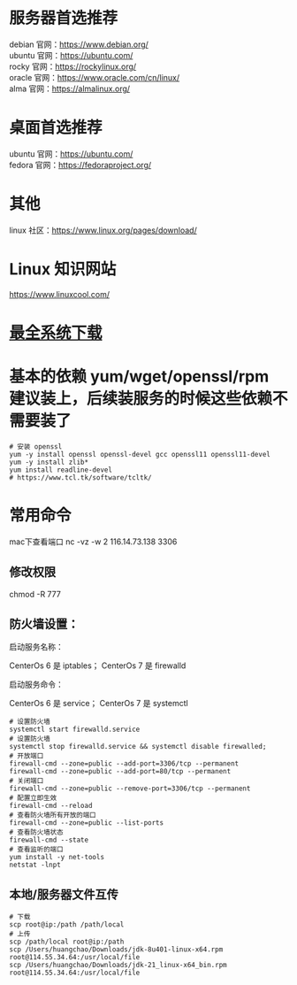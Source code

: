 # 服务器首选推荐
debian 官网：https://www.debian.org/ \
ubuntu 官网：https://ubuntu.com/ \
rocky 官网：https://rockylinux.org/ \
oracle 官网：https://www.oracle.com/cn/linux/ \
alma 官网：https://almalinux.org/
# 桌面首选推荐
ubuntu 官网：https://ubuntu.com/ \
fedora 官网：https://fedoraproject.org/
# 其他
linux 社区：https://www.linux.org/pages/download/

# Linux 知识网站
https://www.linuxcool.com/

# [最全系统下载](https://www.linux.org/pages/download/)

# 基本的依赖 yum/wget/openssl/rpm 建议装上，后续装服务的时候这些依赖不需要装了
```shell
# 安装 openssl
yum -y install openssl openssl-devel gcc openssl11 openssl11-devel
yum -y install zlib*
yum install readline-devel
# https://www.tcl.tk/software/tcltk/
```

# 常用命令
mac下查看端口 nc -vz -w 2 116.14.73.138 3306

## 修改权限
chmod -R 777

## 防火墙设置：
启动服务名称：

CenterOs 6 是 iptables；
CenterOs 7 是 firewalld

启动服务命令：

CenterOs 6 是 service；
CenterOs 7 是 systemctl

```shell
# 设置防火墙
systemctl start firewalld.service
# 设置防火墙
systemctl stop firewalld.service && systemctl disable firewalled;
# 开放端口
firewall-cmd --zone=public --add-port=3306/tcp --permanent
firewall-cmd --zone=public --add-port=80/tcp --permanent
# 关闭端口
firewall-cmd --zone=public --remove-port=3306/tcp --permanent
# 配置立即生效
firewall-cmd --reload
# 查看防火墙所有开放的端口
firewall-cmd --zone=public --list-ports
# 查看防火墙状态
firewall-cmd --state
# 查看监听的端口
yum install -y net-tools
netstat -lnpt
```

## 本地/服务器文件互传
```shell
# 下载
scp root@ip:/path /path/local
# 上传
scp /path/local root@ip:/path
scp /Users/huangchao/Downloads/jdk-8u401-linux-x64.rpm root@114.55.34.64:/usr/local/file
scp /Users/huangchao/Downloads/jdk-21_linux-x64_bin.rpm root@114.55.34.64:/usr/local/file
```

[//]: # (sourcecode /usr/local/src)
[//]: # (file /usr/local/file)
